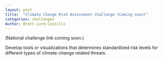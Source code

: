 ```yaml
---
layout: post
title:  "Climate Change Risk Assessment Challenge (Coming soon)"
categories: challenges
Author: Brett Lord-Castillo
---
```

(National challenge link coming soon.)  

Develop tools or visualizations that determines standardized risk levels for different types of climate-change related threats.
